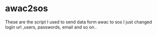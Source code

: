 # awac2sos
These are the script I used to send data form awac to sos
I just changed login url ,users, passwords, email and so on..
